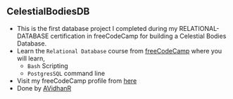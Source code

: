 ## CelestialBodiesDB

- This is the first database project I completed during my RELATIONAL-DATABASE certification in freeCodeCamp for building a Celestial Bodies Database.
- Learn the `Relational Database` course from [freeCodeCamp](https://www.freecodecamp.org/learn/relational-database/) where you will learn,
  - `Bash` Scripting
  - `PostgresSQL` command line
- Visit my freeCodeCamp profile from [here](https://www.freecodecamp.org/AVidhanR)
- Done by [AVidhanR](https://linkedin.com/AVidhanR)
